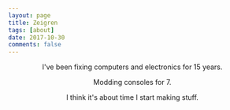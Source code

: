 ```yaml
---
layout: page
title: Zeigren
tags: [about]
date: 2017-10-30
comments: false
---
```


<p align="center">
I've been fixing computers and electronics for 15 years.
</p>

<p align="center">
Modding consoles for 7.
</p>

<p align="center">
I think it's about time I start making stuff.
</p>